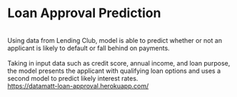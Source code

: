 # Loan Approval Prediction
<br>
Using data from Lending Club, model is able to predict whether or not an applicant is likely to default or fall behind on payments. 
<br><br>
Taking in input data such as credit score, annual income, and loan purpose, the model presents the applicant with qualifying loan options and uses a second model to predict likely interest rates. 
<br>
<a href="https://datamatt-loan-approval.herokuapp.com/">https://datamatt-loan-approval.herokuapp.com/</a>
